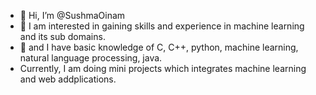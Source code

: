 - 👋 Hi, I’m @SushmaOinam
- 🌱 I am interested in gaining skills and experience in machine learning and its sub domains.
- 💞️ and I have basic knowledge of C, C++, python, machine learning, natural language processing, java.
- Currently, I am doing mini projects which integrates machine learning and web addplications.



<!---
SushmaO/SushmaO is a ✨ special ✨ repository because its `README.md` (this file) appears on your GitHub profile.
You can click the Preview link to take a look at your changes.
--->
